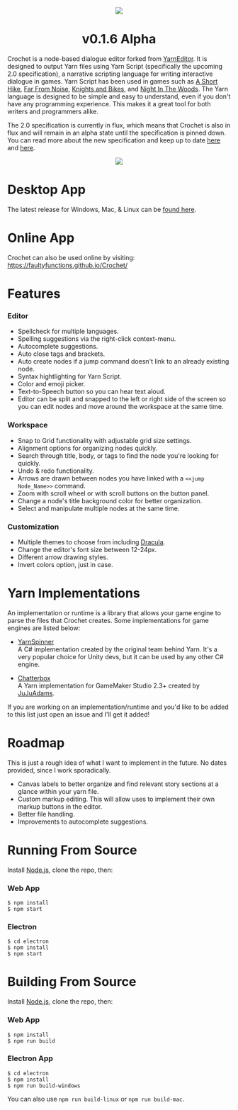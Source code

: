 <p align="center">
	<img align="center" src="src/public/Crochet_Banner.png">
</p>
<h1 align="center">v0.1.6 Alpha</h1>

Crochet is a node-based dialogue editor forked from [YarnEditor](https://github.com/YarnSpinnerTool/YarnEditor). It is designed to output Yarn files using Yarn Script (specifically the upcoming 2.0 specification), a narrative scripting language for writing interactive dialogue in games. Yarn Script has been used in games such as [A Short Hike](https://adamgryu.itch.io/a-short-hike), [Far From Noise](https://www.georgebatchelor.com/farfromnoise), [Knights and Bikes](https://foamswordgames.com/#knights), and [Night In The Woods](http://www.nightinthewoods.com/). The Yarn language is designed to be simple and easy to understand, even if you don't have any programming experience. This makes it a great tool for both writers and programmers alike.

The 2.0 specification is currently in flux, which means that Crochet is also in flux and will remain in an alpha state until the specification is pinned down. You can read more about the new specification and keep up to date [here](https://github.com/YarnSpinnerTool/YarnSpinner/blob/yarn-spec/Documentation/Yarn-Spec.md) and [here](https://github.com/YarnSpinnerTool/YarnSpinner/pull/285).

<p align="center">
	<img src="doc/Crochet_App_Image.png">
</p>

# Desktop App
The latest release for Windows, Mac, & Linux can be [found here](https://github.com/FaultyFunctions/Crochet/releases/latest).

# Online App
Crochet can also be used online by visiting:<br>
https://faultyfunctions.github.io/Crochet/

# Features

### Editor
- Spellcheck for multiple languages.
- Spelling suggestions via the right-click context-menu.
- Autocomplete suggestions.
- Auto close tags and brackets.
- Auto create nodes if a jump command doesn't link to an already existing node.
- Syntax hightlighting for Yarn Script.
- Color and emoji picker.
- Text-to-Speech button so you can hear text aloud.
- Editor can be split and snapped to the left or right side of the screen so you can edit nodes and move around the workspace at the same time.

### Workspace
- Snap to Grid functionality with adjustable grid size settings.
- Alignment options for organizing nodes quickly.
- Search through title, body, or tags to find the node you're looking for quickly.
- Undo & redo functionality.
- Arrows are drawn between nodes you have linked with a `<<jump Node_Name>>` command.
- Zoom with scroll wheel or with scroll buttons on the button panel.
- Change a node's title background color for better organization.
- Select and manipulate multiple nodes at the same time.

### Customization
- Multiple themes to choose from including [Dracula](https://draculatheme.com/).
- Change the editor's font size between 12-24px.
- Different arrow drawing styles.
- Invert colors option, just in case.

# Yarn Implementations
An implementation or runtime is a library that allows your game engine to parse the files that Crochet creates. Some implementations for game engines are listed below:

- [YarnSpinner](https://github.com/YarnSpinnerTool/YarnSpinner)<br>
A C# implementation created by the original team behind Yarn. It's a very popular choice for Unity devs, but it can be used by any other C# engine.

- [Chatterbox](https://github.com/JujuAdams/Chatterbox)<br>
A Yarn implementation for GameMaker Studio 2.3+ created by [JuJuAdams](http://www.jujuadams.com/).

If you are working on an implementation/runtime and you'd like to be added to this list just open an issue and I'll get it added!

# Roadmap
This is just a rough idea of what I want to implement in the future. No dates provided, since I work sporadically.
- Canvas labels to better organize and find relevant story sections at a glance within your yarn file.
- Custom markup editing. This will allow uses to implement their own markup buttons in the editor.
- Better file handling.
- Improvements to autocomplete suggestions.

# Running From Source
Install [Node.js](https://nodejs.org/en/), clone the repo, then:
### Web App
```console
$ npm install
$ npm start
```

### Electron
```console
$ cd electron
$ npm install
$ npm start
```

# Building From Source
Install [Node.js](https://nodejs.org/en/), clone the repo, then:
### Web App
```console
$ npm install
$ npm run build
```
### Electron App
```console
$ cd electron
$ npm install
$ npm run build-windows
```
You can also use `npm run build-linux` or `npm run build-mac`.
